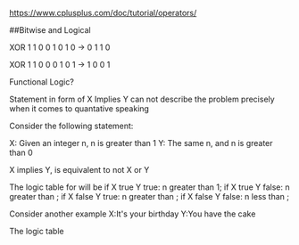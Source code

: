 
https://www.cplusplus.com/doc/tutorial/operators/

##Bitwise and Logical

XOR 1  1  0  0 
    1  0  1  0
->  0  1  1  0

XOR 1  1  0  0 
    0  1  0  1 
->  1  0  0  1

Functional Logic? 

Statement in form of X Implies Y can not describe the problem precisely when it comes to quantative speaking

Consider the following statement:

X: Given an integer n, n is greater than 1
Y: The same n, and n is greater than 0

X implies Y, is equivalent to not X or Y 

The logic table for will be 
if X true Y true: n greater than 1; 
if X true Y false: n greater than ;
if X false Y true: n greater than ;
if X false Y false: n less than ;

Consider another example
X:It's your birthday 
Y:You have the cake

The logic table 

